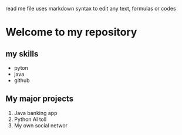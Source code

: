 read me file uses markdown syntax to edit any text, formulas or codes


# Welcome to my repository

## my skills
- pyton
- java
- github

  
## My major projects
1. Java banking app
2. Python AI toll
3. My own social networ

